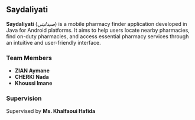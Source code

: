 ## Saydaliyati

**Saydaliyati** (_صيدليتي_) is a mobile pharmacy finder application developed in Java for Android platforms.
It aims to help users locate nearby pharmacies, find on-duty pharmacies, and access essential pharmacy services through an intuitive and user-friendly interface.

### Team Members
- **ZIAN Aymane**
- **CHERKI Nada**
- **Khoussi Imane**


### Supervision
Supervised by **Ms. Khalfaoui Hafida**

